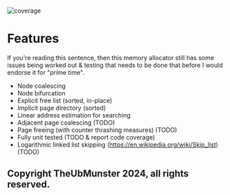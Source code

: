 ![coverage](https://gitlab.stg.com/stg-portfolio/stg-heap/badges/move-to-makefile/coverage.svg?job=coverage)

# Features
If you're reading this sentence, then this memory allocator still has some issues being worked out & testing that needs to be done that before I would endorse it for "prime time".

* Node coalescing
* Node bifurcation
* Explicit free list (sorted, in-place)
* Implicit page directory (sorted)
* Linear address estimation for searching
* Adjacent page coalescing (TODO)
* Page freeing (with counter thrashing measures) (TODO)
* Fully unit tested (TODO & report code coverage)
* Logarithmic linked list skipping (https://en.wikipedia.org/wiki/Skip_list) (TODO)
## Copyright TheUbMunster 2024, all rights reserved.
